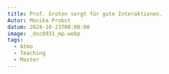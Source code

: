 ```yaml
---
title: Prof. Groten sorgt für gute Interaktionen.
Autor: Monika Probst
datum: 2024-10-23T00:00:00
image: _dsc8931_mp.webp
tags:
  - Atmo
  - Teaching
  - Master
---
```

